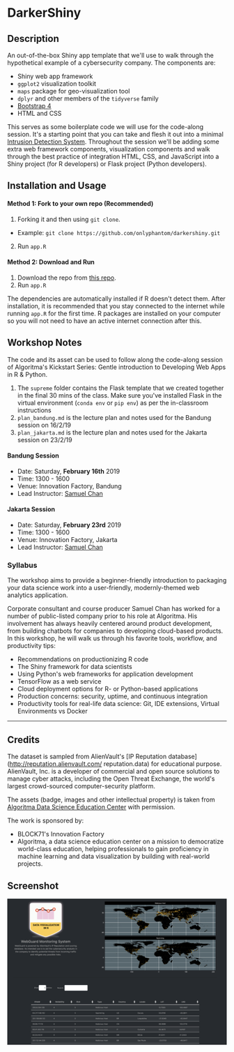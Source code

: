 # DarkerShiny

## Description

An out-of-the-box Shiny app template that we'll use to walk through the hypothetical example of a cybersecurity company. The components are:

- Shiny web app framework  
- `ggplot2` visualization toolkit  
- `maps` package for geo-visualization tool  
- `dplyr` and other members of the `tidyverse` family  
- [Bootstrap 4](https://getbootstrap.com/)
- HTML and CSS  

This serves as some boilerplate code we will use for the code-along session. It's a starting point that you can take and flesh it out into a minimal [Intrusion Detection System](https://en.wikipedia.org/wiki/Intrusion_detection_system). Throughout the session we'll be adding some extra web framework components, visualization components and walk through the best practice of integration HTML, CSS, and JavaScript into a Shiny project (for R developers) or Flask project (Python developers). 

## Installation and Usage

#### Method 1: Fork to your own repo (Recommended)
1. Forking it and then using `git clone`.  
- Example: `git clone https://github.com/onlyphantom/darkershiny.git`
2. Run `app.R`

#### Method 2: Download and Run
1. Download the repo from [this repo](https://github.com/onlyphantom/darkershiny). 
2. Run `app.R`

The dependencies are automatically installed if R doesn't detect them. After installation, it is recommended that you stay connected to the internet while running `app.R` for the first time. R packages are installed on your computer so you will not need to have an active internet connection after this. 

## Workshop Notes
The code and its asset can be used to follow along the code-along session of Algoritma's Kickstart Series: Gentle introduction to Developing Web Apps in R & Python.

1. The `supreme` folder contains the Flask template that we created together in the final 30 mins of the class. Make sure you've installed Flask in the virtual environment (`conda env` or `pip env`) as per the in-classroom instructions
2. `plan_bandung.md` is the lecture plan and notes used for the Bandung session on 16/2/19 
3. `plan_jakarta.md` is the lecture plan and notes used for the Jakarta session on 23/2/19

#### Bandung Session
- Date: Saturday, **February 16th** 2019  
- Time: 1300 - 1600  
- Venue: Innovation Factory, Bandung  
- Lead Instructor: [Samuel Chan](https://id.linkedin.com/in/chansamuel)  

#### Jakarta Session
- Date: Saturday, **February 23rd** 2019  
- Time: 1300 - 1600  
- Venue: Innovation Factory, Jakarta  
- Lead Instructor: [Samuel Chan](https://id.linkedin.com/in/chansamuel)  

### Syllabus

The workshop aims to provide a beginner-friendly introduction to packaging your data science work into a user-friendly, modernly-themed web analytics application.

Corporate consultant and course producer Samuel Chan has worked for a number of public-listed company prior to his role at Algoritma. His involvement has always heavily centered around product development, from building chatbots for companies to developing cloud-based products. In this workshop, he will walk us through his favorite tools, workflow, and productivity tips:

- Recommendations on productionizing R code  
- The Shiny framework for data scientists  
- Using Python's web frameworks for application development  
- TensorFlow as a web service  
- Cloud deployment options for R- or Python-based applications  
- Production concerns: security, uptime, and continuous integration  
- Productivity tools for real-life data science: Git, IDE extensions, Virtual Environments vs Docker  

--- 
## Credits
The dataset is sampled from AlienVault's [IP Reputation database](http://reputation.alienvault.com/ reputation.data) for educational purpose. AlienVault, Inc. is a developer of commercial and open source solutions to manage cyber attacks, including the Open Threat Exchange, the world's largest crowd-sourced computer-security platform.

The assets (badge, images and other intellectual property) is taken from [Algoritma Data Science Education Center](https://algorit.ma) with permission. 

The work is sponsored by:
- BLOCK71's Innovation Factory  
- Algoritma, a data science education center on a mission to democratize world-class education, helping professionals to gain proficiency in machine learning and data visualization by building with real-world projects.


## Screenshot
![](banner.png)
